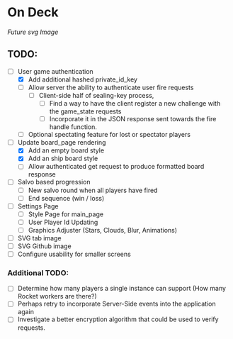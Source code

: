 # On Deck
*Future svg Image*

## TODO:
- [ ] User game authentication
	- [X] Add additional hashed private_id_key
	- [ ] Allow server the ability to authenticate user fire requests
		- [ ] Client-side half of sealing-key process, 
			- [ ] Find a way to have the client register a new challenge with the game_state requests
			- [ ] Incorporate it in the JSON response sent towards the fire handle function.
	- [ ] Optional spectating feature for lost or spectator players
- [ ] Update board_page rendering
	- [X] Add an empty board style
	- [X] Add an ship board style
	- [ ] Allow authenticated get request to produce formatted board response
- [ ] Salvo based progression
	- [ ] New salvo round when all players have fired
	- [ ] End sequence (win / loss)
- [ ] Settings Page
	- [ ] Style Page for main_page
	- [ ] User Player Id Updating
	- [ ] Graphics Adjuster (Stars, Clouds, Blur, Animations)
- [ ] SVG tab image
- [ ] SVG Github image
- [ ] Configure usability for smaller screens

### Additional TODO:
- [ ] Determine how many players a single instance can support (How many Rocket workers are there?)
- [ ] Perhaps retry to incorporate Server-Side events into the application again
- [ ] Investigate a better encryption algorithm that could be used to verify requests.
